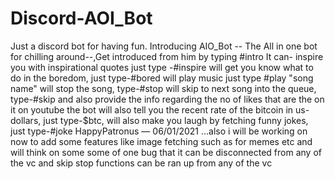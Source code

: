 # Discord-AOI_Bot
Just a discord bot for having fun.
Introducing AIO_Bot -- The All in one bot for chilling around--,Get introduced from him by typing #intro
It can-
inspire you with inspirational quotes just type -#inspire
will get you know what to do in the boredom, just type-#bored
will play music just type #play "song name"
will stop the song, type-#stop
will skip to next song into the queue, type-#skip
and also provide the info regarding the no of likes that are the on it on youtube
the bot will also tell you the recent rate of the bitcoin in us-dollars, just type-$btc,
     will also make you laugh by fetching funny jokes, just type-#joke
HappyPatronus — 06/01/2021
...also i will be working on now to add some features like image fetching such as for memes etc
and will think on some some of one bug that it can be disconnected from any of the vc
and skip stop functions can be ran up from any of the vc
